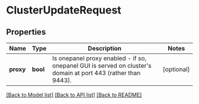 # ClusterUpdateRequest

## Properties
Name | Type | Description | Notes
------------ | ------------- | ------------- | -------------
**proxy** | **bool** | Is onepanel proxy enabled - if so, onepanel GUI is served on cluster&#x27;s domain at port 443 (rather than 9443).  | [optional] 

[[Back to Model list]](../README.md#documentation-for-models) [[Back to API list]](../README.md#documentation-for-api-endpoints) [[Back to README]](../README.md)

